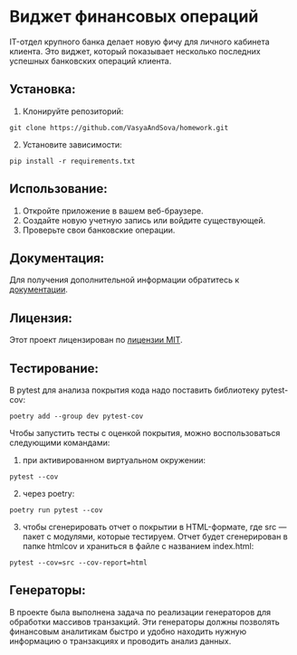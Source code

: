 # Виджет финансовых операций
IT-отдел крупного банка делает новую фичу для личного кабинета клиента. 
Это виджет, который показывает несколько последних успешных банковских 
операций клиента. 

## Установка:

1. Клонируйте репозиторий:
```
git clone https://github.com/VasyaAndSova/homework.git
```
2. Установите зависимости:
```
pip install -r requirements.txt
```
## Использование:

1. Откройте приложение в вашем веб-браузере.
2. Создайте новую учетную запись или войдите существующей.
3. Проверьте свои банковские операции.

## Документация:

Для получения дополнительной информации обратитесь к [документации](docs/README.md).

## Лицензия:

Этот проект лицензирован по [лицензии MIT](LICENSE).

## Тестирование:

В pytest для анализа покрытия кода надо поставить библиотеку pytest-cov:
``` 
poetry add --group dev pytest-cov
```

Чтобы запустить тесты с оценкой покрытия, можно воспользоваться следующими командами:
1. при активированном виртуальном окружении:
```
pytest --cov
```
2. через poetry:
``` 
poetry run pytest --cov
```
3. чтобы сгенерировать отчет о покрытии в HTML-формате, 
где src — пакет c модулями, которые тестируем. Отчет будет сгенерирован 
в папке htmlcov и храниться в файле с названием index.html:
```
pytest --cov=src --cov-report=html
```

## Генераторы:
В проекте была выполнена задача по реализации генераторов 
для обработки массивов транзакций. Эти генераторы должны позволять 
финансовым аналитикам быстро и удобно находить нужную информацию о 
транзакциях и проводить анализ данных.